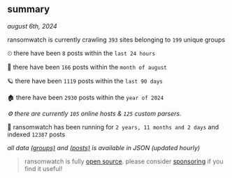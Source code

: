 
## summary
_august 6th, 2024_

ransomwatch is currently crawling `393` sites belonging to `199` unique groups

⏲ there have been `8` posts within the `last 24 hours`

🦈 there have been `166` posts within the `month of august`

🪐 there have been `1119` posts within the `last 90 days`

🏚 there have been `2930` posts within the `year of 2024`

_⚙️ there are currently `105` online hosts & `125` custom parsers._

🦕 ransomwatch has been running for `2 years, 11 months and 2 days` and indexed `12387` posts

_all data  [(groups)](http://ransomwhat.telemetry.ltd/groups) and [(posts)](http://ransomwhat.telemetry.ltd/posts) is available in JSON (updated hourly)_

> ransomwatch is fully [open source](https://github.com/joshhighet/ransomwatch#ransomwatch--). please consider [sponsoring](https://github.com/sponsors/joshhighet) if you find it useful!
